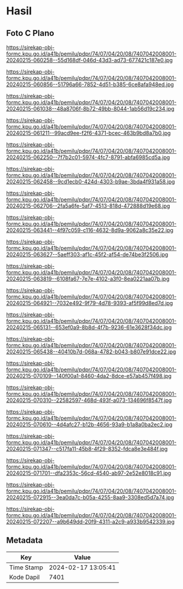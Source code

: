 # Hasil

## Foto C Plano

https://sirekap-obj-formc.kpu.go.id/a41b/pemilu/pdpr/74/07/04/20/08/7407042008001-20240215-060258--55d168df-046d-43d3-ad73-677421c187e0.jpg

https://sirekap-obj-formc.kpu.go.id/a41b/pemilu/pdpr/74/07/04/20/08/7407042008001-20240215-060856--51796a66-7852-4d51-b385-6ce8afa948ed.jpg

https://sirekap-obj-formc.kpu.go.id/a41b/pemilu/pdpr/74/07/04/20/08/7407042008001-20240215-061038--48a8706f-8b72-49bb-8044-1ab56d19c234.jpg

https://sirekap-obj-formc.kpu.go.id/a41b/pemilu/pdpr/74/07/04/20/08/7407042008001-20240215-061211--99acd9ee-f2f6-4371-bcec-463b9bd8a7b0.jpg

https://sirekap-obj-formc.kpu.go.id/a41b/pemilu/pdpr/74/07/04/20/08/7407042008001-20240215-062250--7f7b2c01-5974-4fc7-8791-abfa6985cd5a.jpg

https://sirekap-obj-formc.kpu.go.id/a41b/pemilu/pdpr/74/07/04/20/08/7407042008001-20240215-062458--9cd1ecb0-424d-4303-b9ae-3bda4f931a58.jpg

https://sirekap-obj-formc.kpu.go.id/a41b/pemilu/pdpr/74/07/04/20/08/7407042008001-20240215-062706--2fa5a6fe-5af7-4513-818d-472888d19e68.jpg

https://sirekap-obj-formc.kpu.go.id/a41b/pemilu/pdpr/74/07/04/20/08/7407042008001-20240215-063441--4f97c059-c116-4632-8d9a-9062a8c35e22.jpg

https://sirekap-obj-formc.kpu.go.id/a41b/pemilu/pdpr/74/07/04/20/08/7407042008001-20240215-063627--5aeff303-af1c-45f2-af54-de74be3f2506.jpg

https://sirekap-obj-formc.kpu.go.id/a41b/pemilu/pdpr/74/07/04/20/08/7407042008001-20240215-063819--6108fa67-7e7e-4102-a3f0-8ea0221aa07b.jpg

https://sirekap-obj-formc.kpu.go.id/a41b/pemilu/pdpr/74/07/04/20/08/7407042008001-20240215-064921--7032e492-9f79-4d78-9393-af5f99d8ed7d.jpg

https://sirekap-obj-formc.kpu.go.id/a41b/pemilu/pdpr/74/07/04/20/08/7407042008001-20240215-065131--653ef0a9-8b8d-4f7b-9236-61e3628f34dc.jpg

https://sirekap-obj-formc.kpu.go.id/a41b/pemilu/pdpr/74/07/04/20/08/7407042008001-20240215-065438--40410b7d-068a-4782-b043-b807e91dce22.jpg

https://sirekap-obj-formc.kpu.go.id/a41b/pemilu/pdpr/74/07/04/20/08/7407042008001-20240215-070109--140f00a1-8460-4da2-8dce-e57ab457f498.jpg

https://sirekap-obj-formc.kpu.go.id/a41b/pemilu/pdpr/74/07/04/20/08/7407042008001-20240215-070310--22582597-468d-493f-a073-134696f8547f.jpg

https://sirekap-obj-formc.kpu.go.id/a41b/pemilu/pdpr/74/07/04/20/08/7407042008001-20240215-070610--4d4afc27-b12b-4656-93a9-b1a8a0ba2ec2.jpg

https://sirekap-obj-formc.kpu.go.id/a41b/pemilu/pdpr/74/07/04/20/08/7407042008001-20240215-071347--c517fa11-45b8-4f29-8352-fdca8e3e484f.jpg

https://sirekap-obj-formc.kpu.go.id/a41b/pemilu/pdpr/74/07/04/20/08/7407042008001-20240215-071701--dfa2353c-56cd-4540-ab97-2e52e8018c91.jpg

https://sirekap-obj-formc.kpu.go.id/a41b/pemilu/pdpr/74/07/04/20/08/7407042008001-20240215-072915--3ea0da7c-b05a-4255-8aa9-3308ed5d7a74.jpg

https://sirekap-obj-formc.kpu.go.id/a41b/pemilu/pdpr/74/07/04/20/08/7407042008001-20240215-072207--a9b649dd-20f9-4311-a2c9-a933b9542339.jpg


## Metadata

| Key        | Value               |
| ---------- | ------------------- |
| Time Stamp | 2024-02-17 13:05:41 |
| Kode Dapil | 7401                |



